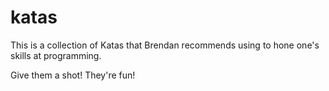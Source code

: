 katas
=====

This is a collection of Katas that Brendan recommends using to hone one's skills at programming.

Give them a shot! They're fun!
